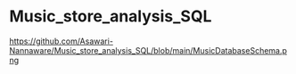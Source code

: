 # Music_store_analysis_SQL
https://github.com/Asawari-Nannaware/Music_store_analysis_SQL/blob/main/MusicDatabaseSchema.png
